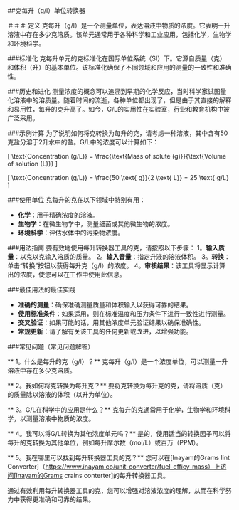 ##克每升（g/l）单位转换器

＃＃＃ 定义
克每升（g/l）是一个测量单位，表达溶液中物质的浓度。它表明一升溶液中存在多少克溶质。该单元通常用于各种科学和工业应用，包括化学，生物学和环境科学。

###标准化
克每升单元的克标准化在国际单位系统（SI）下。它源自质量（克）和体积（升）的基本单位。该标准化确保了不同领域和应用的测量的一致性和准确性。

###历史和进化
测量浓度的概念可以追溯到早期的化学反应，当时科学家试图量化溶液中的溶质量。随着时间的流逝，各种单位都出现了，但是由于其直接的解释和易用性，每升的克升高了。如今，G/L的实用性在实验室，行业和教育机构中被广泛采用。

###示例计算
为了说明如何将克转换为每升的克，请考虑一种溶液，其中含有50克盐分溶于2升水中的盐。G/L中的浓度可以计算如下：

\[ \text{Concentration (g/L)} = \frac{\text{Mass of solute (g)}}{\text{Volume of solution (L)}} \]

\[ \text{Concentration (g/L)} = \frac{50 \text{ g}}{2 \text{ L}} = 25 \text{ g/L} \]

###使用单位
克每升的克在以下领域中特别有用：
-  **化学**：用于精确浓度的溶液。
-  **生物学**：在微生物学中，测量细菌或其他微生物的浓度。
-  **环境科学**：评估水体中的污染物浓度。

###用法指南
要有效地使用每升转换器工具的克，请按照以下步骤：
1。**输入质量**：以克以克输入溶质的质量。
2。**输入音量**：指定升液的溶液体积。
3。**转换**：单击“转换”按钮以获得每升克（g/l）的浓度。
4。**审核结果**：该工具将显示计算出的浓度，使您可以在工作中使用此信息。

###最佳用法的最佳实践
-  **准确的测量**：确保准确测量质量和体积输入以获得可靠的结果。
-  **使用标准条件**：如果适用，则在标准温度和压力条件下进行一致性进行测量。
-  **交叉验证**：如果可能的话，用其他浓度单元验证结果以确保准确性。
-  **常规更新**：请了解有关该工具的任何更新或改进，以增强功能。

###常见问题（常见问题解答）

** 1。什么是每升的克（g/l）？**
克每升（g/l）是一个浓度单位，可以测量一升溶液中存在多少克溶质。

** 2。我如何将克转换为每升克？**
要将克转换为每升克的克，请将溶质（克）的质量除以溶液的体积（以升为单位）。

** 3。G/L在科学中的应用是什么？**
克每升的克通常用于化学，生物学和环境科学，以测量溶液中物质的浓度。

** 4。我可以将G/L转换为其他浓度单元吗？**
是的，使用适当的转换因子可以将每升的克转换为其他单位，例如每升摩尔数（mol/L）或百万（PPM）。

** 5。我在哪里可以找到每升转换器工具的克？**
您可以在[Inayam的Grams lint Converter]（https://www.inayam.co/unit-converter/fuel_efficy_mass）上访问[Inayam的Grams crains conterter]的每升转换器工具。

通过有效利用每升转换器工具的克，您可以增强对溶液浓度的理解，从而在科学努力中获得更准确和可靠的结果。